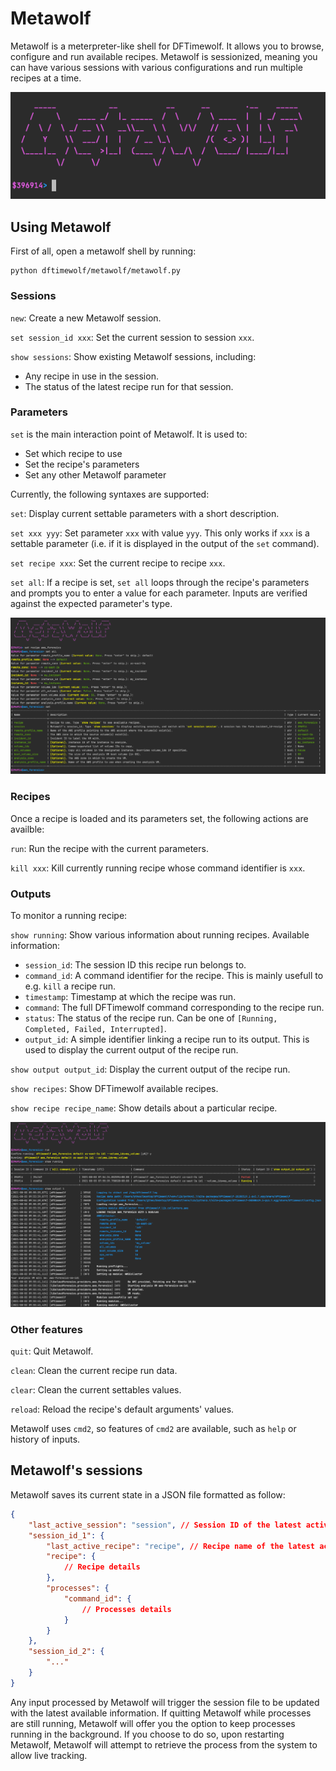 # Metawolf

Metawolf is a meterpreter-like shell for DFTimewolf. It allows you to browse, configure and run available recipes. Metawolf is sessionized, meaning you can have various sessions with various configurations and run multiple recipes at a time.

![metawolf_welcome](./_static/metawolf_welcome.png)

## Using Metawolf

First of all, open a metawolf shell by running:

```
python dftimewolf/metawolf/metawolf.py
```

### Sessions

`new`: Create a new Metawolf session.

`set session_id xxx`: Set the current session to session `xxx`.

`show sessions`: Show existing Metawolf sessions, including:
  - Any recipe in use in the session.
  - The status of the latest recipe run for that session.

### Parameters

`set` is the main interaction point of Metawolf. It is used to:
- Set which recipe to use
- Set the recipe's parameters
- Set any other Metawolf parameter

Currently, the following syntaxes are supported:

`set`: Display current settable parameters with a short description.

`set xxx yyy`: Set parameter `xxx` with value `yyy`. This only works if `xxx` is a settable parameter (i.e. if it is displayed in the output of the `set` command).

`set recipe xxx`: Set the current recipe to recipe `xxx`.

`set all`: If a recipe is set, `set all` loops through the recipe's parameters and prompts you to enter a value for each parameter. Inputs are verified against the expected parameter's type.

![metawolf_setall](./_static/metawolf_setall.png)

### Recipes

Once a recipe is loaded and its parameters set, the following actions are availble:

`run`: Run the recipe with the current parameters.

`kill xxx`: Kill currently running recipe whose command identifier is `xxx`.

### Outputs

To monitor a running recipe:

`show running`: Show various information about running recipes. Available information:
  - `session_id`: The session ID this recipe run belongs to.
  - `command_id`: A command identifier for the recipe. This is mainly usefull to e.g. `kill` a recipe run.
  - `timestamp`: Timestamp at which the recipe was run.
  - `command`: The full DFTimewolf command corresponding to the recipe run.
  - `status`: The status of the recipe run. Can be one of `[Running, Completed, Failed, Interrupted]`.
  - `output_id`: A simple identifier linking a recipe run to its output. This is used to display the current output of the recipe run.

`show output output_id`: Display the current output of the recipe run.

`show recipes`: Show DFTimewolf available recipes.

`show recipe recipe_name`: Show details about a particular recipe.

![metawolf_run](./_static/metawolf_run.png)

### Other features

`quit`: Quit Metawolf.

`clean`: Clean the current recipe run data.

`clear`: Clean the current settables values.

`reload`: Reload the recipe's default arguments' values.

Metawolf uses `cmd2`, so features of `cmd2` are available, such as `help` or history of inputs.

## Metawolf's sessions

Metawolf saves its current state in a JSON file formatted as follow:

```json
{
	"last_active_session": "session", // Session ID of the latest active session
	"session_id_1": {
		"last_active_recipe": "recipe", // Recipe name of the latest active recipe
		"recipe": {
			// Recipe details
		},
		"processes": {
			"command_id": {
				// Processes details
			}
		}
	},
	"session_id_2": {
		"..."
	}
}
```

Any input processed by Metawolf will trigger the session file to be updated with the latest available information. If quitting Metawolf while processes are still running, Metawolf will offer you the option to keep processes running in the background. If you choose to do so, upon restarting Metawolf, Metawolf will attempt to retrieve the process from the system to allow live tracking.
